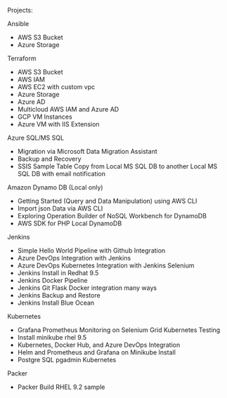 Projects:  
  
Ansible  
- AWS S3 Bucket  
- Azure Storage  
  
Terraform  
- AWS S3 Bucket  
- AWS IAM  
- AWS EC2 with custom vpc  
- Azure Storage  
- Azure AD  
- Multicloud AWS IAM and Azure AD  
- GCP VM Instances  
- Azure VM with IIS Extension  
  
Azure SQL/MS SQL  
- Migration via Microsoft Data Migration Assistant  
- Backup and Recovery  
- SSIS Sample Table Copy from Local MS SQL DB to another Local MS SQL DB with email notification  
  
Amazon Dynamo DB (Local only)  
- Getting Started (Query and Data Manipulation) using AWS CLI  
- Import json Data via AWS CLI  
- Exploring Operation Builder of NoSQL Workbench for DynamoDB  
- AWS SDK for PHP Local DynamoDB
  
Jenkins  
- Simple Hello World Pipeline with Github Integration  
- Azure DevOps Integration with Jenkins  
- Azure DevOps Kubernetes Integration with Jenkins Selenium  
- Jenkins Install in Redhat 9.5  
- Jenkins Docker Pipeline  
- Jenkins Git Flask Docker integration many ways  
- Jenkins Backup and Restore  
- Jenkins Install Blue Ocean  
  
Kubernetes  
- Grafana Prometheus Monitoring on Selenium Grid Kubernetes Testing  
- Install minikube rhel 9.5  
- Kubernetes, Docker Hub, and Azure DevOps Integration  
- Helm and Prometheus and Grafana on Minikube Install  
- Postgre SQL pgadmin Kubernetes  
  
Packer  
- Packer Build RHEL 9.2 sample  